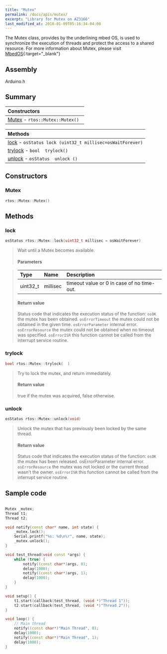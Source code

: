 ```yaml
---
title: "Mutex"
permalink: /docs/apis/mutex/
excerpt: "Library for Mutex on AZ3166"
last_modified_at: 2018-01-09T05:16:34-04:00
---
```


The Mutex class, provides by the underlining mbed OS, is used to synchronize the execution of threads and  protect the access to a shared resource.
For more information about Mutex, please visit [MbedOS](https://os.mbed.com/docs/v5.6/reference/mutex.html){:target="_blank"}

## Assembly

Arduino.h

## Summary


| Constructors |
| :----------- |
| [Mutex](#Mutex) - `rtos::Mutex::Mutex() ` |

| Methods |
| :------ |
| [lock](#lock) - `osStatus lock (uint32_t millisec=osWaitForever)` |
| [trylock](#trylock) - `bool  trylock()` |
| [unlock](#unlock) - `osStatus  unlock ()` |

## Constructors

### Mutex

```cpp
rtos::Mutex::Mutex()  
```


## Methods

### lock

```cpp
osStatus rtos::Mutex::lock(uint32_t millisec = osWaitForever)
```

> Wait until a Mutex becomes available. 
>
> #### Parameters

> 
> | Type | Name | Description |
> | :--- | :--- | :---------- |
> | uint32_t | millisec | timeout value or 0 in case of no time-out. | 
> 
> #### Return value
> 
> Status code that indicates the execution status of the function: `osOK` the mutex has been obtained. `osErrorTimeout` the mutex could not be obtained in the given time. `osErrorParameter` internal error. `osErrorResource` the mutex could not be obtained when no timeout was specified. `osErrorISR` this function cannot be called from the interrupt service routine.  

### trylock

```cpp
bool rtos::Mutex::trylock(  ) 
```

> Try to lock the mutex, and return immediately.
> 
> 
> #### Return value
> 
>  true if the mutex was acquired, false otherwise.

### unlock 

```cpp
osStatus rtos::Mutex::unlock(void) 
```

> Unlock the mutex that has previously been locked by the same thread. 
>
> #### Return value
> 
> Status code that indicates the execution status of the function: `osOK` the mutex has been released. osErrorParameter internal error. `osErrorResource` the mutex was not locked or the current thread wasn't the owner. `osErrorISR` this function cannot be called from the interrupt service routine. 

## Sample code

```cpp

Mutex _mutex;
Thread t1;
Thread t2;

void notify(const char* name, int state) {
    _mutex.lock();
    Serial.printf("%s: %d\n\r", name, state);
    _mutex.unlock();
}

void test_thread(void const *args) {
    while (true) {
        notify((const char*)args, 0); 
        delay(1000);
        notify((const char*)args, 1); 
        delay(1000);
    }
}

void setup() {
    t1.start(callback(test_thread, (void *)"Thread 1"));
    t2.start(callback(test_thread, (void *)"Thread 2"));
}

void loop() {
    // Main thread
    notify((const char*)"Main Thread", 0); 
    delay(1000);
    notify((const char*)"Main Thread", 1); 
    delay(1000);
}

```


